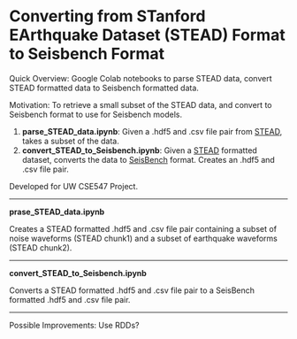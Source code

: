 # Converting from STanford EArthquake Dataset (STEAD) Format to Seisbench Format 

Quick Overview: Google Colab notebooks to parse STEAD data, convert STEAD formatted data to Seisbench formatted data. 

Motivation: To retrieve a small subset of the STEAD data, and convert to Seisbench format to use for Seisbench models.  

1. **parse_STEAD_data.ipynb**: Given a .hdf5 and .csv file pair from [STEAD](https://github.com/smousavi05/STEAD), takes a subset of the data. 
2. **convert_STEAD_to_Seisbench.ipynb**: Given a [STEAD](https://github.com/smousavi05/STEAD) formatted dataset, converts the data to [SeisBench](https://github.com/seisbench/seisbench) format. Creates an .hdf5 and .csv file pair.

Developed for UW CSE547 Project. 

------

**prase_STEAD_data.ipynb**

Creates a STEAD formatted .hdf5 and .csv file pair containing a subset of noise waveforms (STEAD chunk1) and a subset of earthquake waveforms (STEAD chunk2). 

------

**convert_STEAD_to_Seisbench.ipynb**

Converts a STEAD formatted .hdf5 and .csv file pair to a SeisBench formatted .hdf5 and .csv file pair. 

------

Possible Improvements: Use RDDs? 

